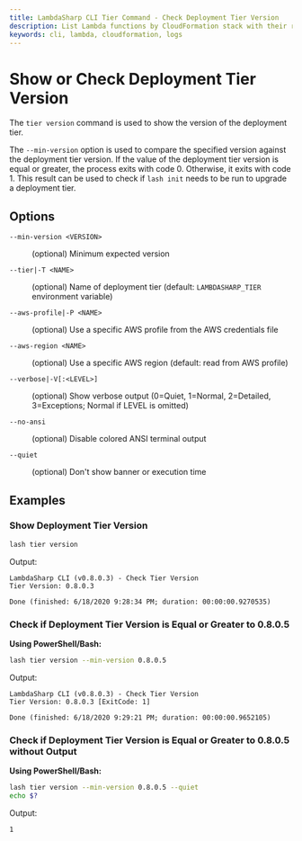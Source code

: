 ```yaml
---
title: LambdaSharp CLI Tier Command - Check Deployment Tier Version
description: List Lambda functions by CloudFormation stack with their runtime and last used date
keywords: cli, lambda, cloudformation, logs
---
```

# Show or Check Deployment Tier Version

The `tier version` command is used to show the version of the deployment tier.

The `--min-version` option is used to compare the specified version against the deployment tier version. If the value of the deployment tier version is equal or greater, the process exits with code 0. Otherwise, it exits with code 1. This result can be used to check if `lash init` needs to be run to upgrade a deployment tier.

## Options

<dl>

<dt><code>--min-version &lt;VERSION&gt;</code></dt>
<dd>

(optional) Minimum expected version
</dd>

<dt><code>--tier|-T &lt;NAME&gt;</code></dt>
<dd>

(optional) Name of deployment tier (default: <code>LAMBDASHARP_TIER</code> environment variable)
</dd>

<dt><code>--aws-profile|-P &lt;NAME&gt;</code></dt>
<dd>

(optional) Use a specific AWS profile from the AWS credentials file
</dd>

<dt><code>--aws-region &lt;NAME&gt;</code></dt>
<dd>

(optional) Use a specific AWS region (default: read from AWS profile)
</dd>

<dt><code>--verbose|-V[:&lt;LEVEL&gt;]</code></dt>
<dd>

(optional) Show verbose output (0=Quiet, 1=Normal, 2=Detailed, 3=Exceptions; Normal if LEVEL is omitted)
</dd>

<dt><code>--no-ansi</code></dt>
<dd>

(optional) Disable colored ANSI terminal output
</dd>

<dt><code>--quiet</code></dt>
<dd>

(optional) Don't show banner or execution time
</dd>

</dl>

## Examples

### Show Deployment Tier Version

```bash
lash tier version
```

Output:
```
LambdaSharp CLI (v0.8.0.3) - Check Tier Version
Tier Version: 0.8.0.3

Done (finished: 6/18/2020 9:28:34 PM; duration: 00:00:00.9270535)
```

### Check if Deployment Tier Version is Equal or Greater to 0.8.0.5

__Using PowerShell/Bash:__
```bash
lash tier version --min-version 0.8.0.5
```

Output:
```
LambdaSharp CLI (v0.8.0.3) - Check Tier Version
Tier Version: 0.8.0.3 [ExitCode: 1]

Done (finished: 6/18/2020 9:29:21 PM; duration: 00:00:00.9652105)
```

### Check if Deployment Tier Version is Equal or Greater to 0.8.0.5 without Output

__Using PowerShell/Bash:__
```bash
lash tier version --min-version 0.8.0.5 --quiet
echo $?
```

Output:
```
1
```
